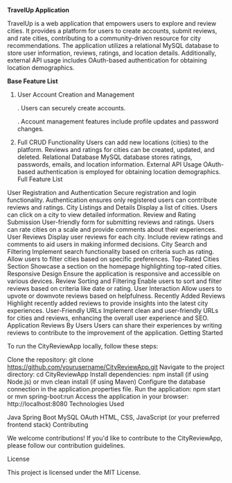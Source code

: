 **TravelUp Application**


TravelUp is a web application that empowers users to explore and review cities. It provides a platform for users to create accounts, submit reviews, and rate cities, contributing to a community-driven resource for city recommendations. The application utilizes a relational MySQL database to store user information, reviews, ratings, and location details. Additionally, external API usage includes OAuth-based authentication for obtaining location demographics.

**Base Feature List**

1. User Account Creation and Management

   . Users can securely create accounts.

   . Account management features include profile updates and password changes.
3. Full CRUD Functionality
Users can add new locations (cities) to the platform.
Reviews and ratings for cities can be created, updated, and deleted.
Relational Database
MySQL database stores ratings, passwords, emails, and location information.
External API Usage
OAuth-based authentication is employed for obtaining location demographics.
Full Feature List

User Registration and Authentication
Secure registration and login functionality.
Authentication ensures only registered users can contribute reviews and ratings.
City Listings and Details
Display a list of cities.
Users can click on a city to view detailed information.
Review and Rating Submission
User-friendly form for submitting reviews and ratings.
Users can rate cities on a scale and provide comments about their experiences.
User Reviews
Display user reviews for each city.
Include review ratings and comments to aid users in making informed decisions.
City Search and Filtering
Implement search functionality based on criteria such as rating.
Allow users to filter cities based on specific preferences.
Top-Rated Cities Section
Showcase a section on the homepage highlighting top-rated cities.
Responsive Design
Ensure the application is responsive and accessible on various devices.
Review Sorting and Filtering
Enable users to sort and filter reviews based on criteria like date or rating.
User Interaction
Allow users to upvote or downvote reviews based on helpfulness.
Recently Added Reviews
Highlight recently added reviews to provide insights into the latest city experiences.
User-Friendly URLs
Implement clean and user-friendly URLs for cities and reviews, enhancing the overall user experience and SEO.
Application Reviews By Users
Users can share their experiences by writing reviews to contribute to the improvement of the application.
Getting Started

To run the CityReviewApp locally, follow these steps:

Clone the repository: git clone https://github.com/yourusername/CityReviewApp.git
Navigate to the project directory: cd CityReviewApp
Install dependencies: npm install (if using Node.js) or mvn clean install (if using Maven)
Configure the database connection in the application.properties file.
Run the application: npm start or mvn spring-boot:run
Access the application in your browser: http://localhost:8080
Technologies Used

Java
Spring Boot
MySQL
OAuth
HTML, CSS, JavaScript (or your preferred frontend stack)
Contributing

We welcome contributions! If you'd like to contribute to the CityReviewApp, please follow our contribution guidelines.

License

This project is licensed under the MIT License.

